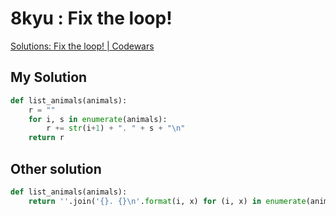 # 8kyu : Fix the loop!

[Solutions: Fix the loop! | Codewars](https://www.codewars.com/kata/55ca43fb05c5f2f97f0000fd/solutions/python)

## My Solution

```python
def list_animals(animals):
    r = ""
    for i, s in enumerate(animals):
        r += str(i+1) + ". " + s + "\n"
    return r
```

## Other solution

```python
def list_animals(animals):
    return ''.join('{}. {}\n'.format(i, x) for (i, x) in enumerate(animals, 1))
```
